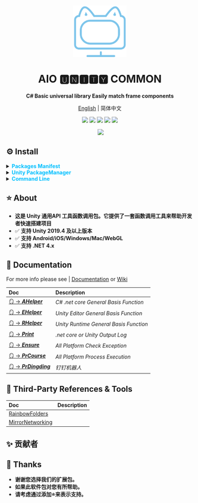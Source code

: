 <p align="center">
    <img src="./RES/Logo.svg" width="144"  alt="https://github.com/AIO-GAME/Common"/>
</p>
<h1 align="center">AIO 🆄🅽🅸🆃🆈 COMMON</h1>
<p align="center"><strong>C# Basic universal library Easily match frame components</strong></p>
<p align="center"><a href="README_EN.md">English</a> | 简体中文</p>
<p align="center">
<a href="https://github.com/AIO-Game/Common"><img src="https://img.shields.io/github/stars/AIO-GAME/Common?label=Star&link=https%3A%2F%2Fgithub.com%2FAIO-GAME%2FCommon" /></a>
<a href="https://github.com/AIO-Game/Common"><img src="https://img.shields.io/github/license/AIO-Game/Common" /></a>
<a href="https://github.com/AIO-Game/Common"><img src="https://img.shields.io/github/languages/code-size/AIO-Game/Common?label=size" /></a>
<a href="https://github.com/AIO-Game/Common"><img src="https://img.shields.io/github/issues/AIO-GAME/Common" /></a>
<a href="https://www.codetriage.com/aio-game/common"><img src="https://www.codetriage.com/aio-game/common/badges/users.svg" /></a>
</p>
<p align="center">
<a href="https://github.com/AIO-GAME/Common/tags"><img alt="" src="https://img.shields.io/github/package-json/version/AIO-GAME/Common"></a>
<a href="https://openupm.com/packages/com.aio.package/"><img src="https://img.shields.io/npm/v/com.aio.package?label=openupm&amp;registry_uri=https://package.openupm.com" /></a>
</p>

## ⚙ Install

<details>
<summary>
<span style="color: deepskyblue; "><b>Packages Manifest</b></span>
</summary>

````json
{
  "dependencies": {
    "com.aio.package": "latest"
  },
  "scopedRegistries": [
    {
      "name": "package.openupm.com",
      "url": "https://package.openupm.com",
      "scopes": [
        "com.aio.package"
      ]
    }
  ]
}
````

</details>

<details>
<summary>
<span style="color: deepskyblue; "><b>Unity PackageManager</b></span>
</summary>

openupm 中国版

~~~
Name: package.openupm.cn
URL: https://package.openupm.cn
Scope(s): com.aio.package
~~~

openupm 国际版

~~~
Name: package.openupm.com
URL: https://package.openupm.com
Scope(s): com.aio.package
~~~

</details>

<details>
<summary>
<span style="color: deepskyblue; "><b>Command Line</b></span>
</summary>

openupm-cli

~~~
openupm add com.aio.package
~~~

</details>

## ⭐ About

- **这是 Unity 通用API 工具函数调用包。它提供了一套函数调用工具来帮助开发者快速搭建项目**
- ✅ **支持 Unity 2019.4 及以上版本**
- ✅ **支持 Android/iOS/Windows/Mac/WebGL**
- ✅ **支持 .NET 4.x**

## 📖 Documentation

For more info please see | [Documentation](./README.md)
or [Wiki](https://github.com/AIO-GAME/Common/wiki)

| Doc                                                                       | Description                                 |
|:--------------------------------------------------------------------------|:--------------------------------------------|
| [🪞️ -> **_AHelper_**](https://github.com/AIO-GAME/Common/wiki/AHelper)   | <i>C# .net core General Basis Function</i>  |
| [🪞 -> **_EHelper_**](https://github.com/AIO-GAME/Common/wiki/EHepler)    | <i>Unity Editor General Basis Function</i>  |
| [🪞 -> **_RHelper_**](https://github.com/AIO-GAME/Common/wiki/RHelper)    | <i>Unity Runtime General Basis Function</i> |
| [🪞 -> **_Print_**](https://github.com/AIO-GAME/Common/wiki/Print)        | <i>.net core or Unity Output Log</i>        |
| [🪞 -> **_Ensure_**](https://github.com/AIO-GAME/Common/wiki/Ensure)      | <i>All Platform Check Exception</i>         |
| [🪞️ -> **_PrCourse_**](https://github.com/AIO-GAME/Common/wiki/PrCourse) | <i>All Platform Process Execution</i>       |
| [🪞️ -> **_PrDingding_**](./API_USAGE/Process/PrDingding.md)   | <i>钉钉机器人</i>                                |

## 🔗 Third-Party References & Tools

| Doc                                                                 | Description                                 |
|:--------------------------------------------------------------------|:--------------------------------------------|
| [RainbowFolders](https://bitbucket.org/chromiumembedded/cef)        ||
| [MirrorNetworking](https://github.com/MirrorNetworking/Mirror)      ||

## ✨ 贡献者

<!-- readme: collaborators,contributors -start -->
<!-- readme: collaborators,contributors -end -->

## 📢 Thanks

- **谢谢您选择我们的扩展包。**
- **如果此软件包对您有所帮助。**
- **请考虑通过添加⭐来表示支持。**